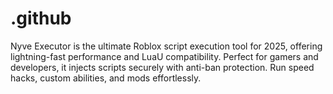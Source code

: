 # .github
Nyve Executor is the ultimate Roblox script execution tool for 2025, offering lightning-fast performance and LuaU compatibility. Perfect for gamers and developers, it injects scripts securely with anti-ban protection. Run speed hacks, custom abilities, and mods effortlessly.
